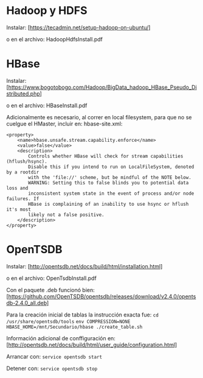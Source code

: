 # Hadoop y HDFS

Instalar: [https://tecadmin.net/setup-hadoop-on-ubuntu/]

o en el archivo: HadoopHdfsInstall.pdf

# HBase

Instalar: [https://www.bogotobogo.com/Hadoop/BigData_hadoop_HBase_Pseudo_Distributed.php]

o en el archivo: HBaseInstall.pdf

Adicionalmente es necesario, al correr en local filesystem, para que no se cuelgue el HMaster, incluir en: hbase-site.xml:

```
<property>
    <name>hbase.unsafe.stream.capability.enforce</name>
    <value>false</value>
    <description>
        Controls whether HBase will check for stream capabilities (hflush/hsync).
        Disable this if you intend to run on LocalFileSystem, denoted by a rootdir
        with the 'file://' scheme, but be mindful of the NOTE below.
        WARNING: Setting this to false blinds you to potential data loss and
        inconsistent system state in the event of process and/or node failures. If
        HBase is complaining of an inability to use hsync or hflush it's most
        likely not a false positive.
    </description>
</property>
```
# OpenTSDB

Instalar: [http://opentsdb.net/docs/build/html/installation.html]

o en el archivo: OpenTsdbInstall.pdf

Con el paquete .deb funcionó bien: [https://github.com/OpenTSDB/opentsdb/releases/download/v2.4.0/opentsdb-2.4.0_all.deb]

Para la creación inicial de tablas la instrucción exacta fue:
`cd /usr/share/opentsdb/tools`
`env COMPRESSION=NONE HBASE_HOME=/mnt/Secundario/hbase ./create_table.sh`

Información adicional de conffiguración en: [http://opentsdb.net/docs/build/html/user_guide/configuration.html]

Arrancar con: `service opentsdb start`

Detener con: `service opentsdb stop`
